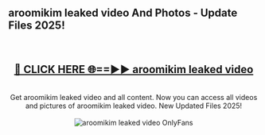 <h2>aroomikim leaked video And Photos - Update Files 2025!</h2>
<br>
<div align="center">
<h2><a href="https://betterlinks.top/A2PfLJ" rel="nofollow">🔴 CLICK HERE 🌐==►► aroomikim leaked video</a></h2>
<br>
Get aroomikim leaked video and all content. Now you can access all videos and pictures of aroomikim leaked video. New Updated Files 2025!
<br>
<br>
<a href="https://betterlinks.top/A2PfLJ" rel="nofollow" data-target="animated-image.originalLink"><img src="https://i.imgur.com/dJHk4Zq.gif" alt="aroomikim leaked video OnlyFans" style="max-width: 100%; display: inline-block;" data-target="animated-image.originalImage"></a>
</div>
<br>